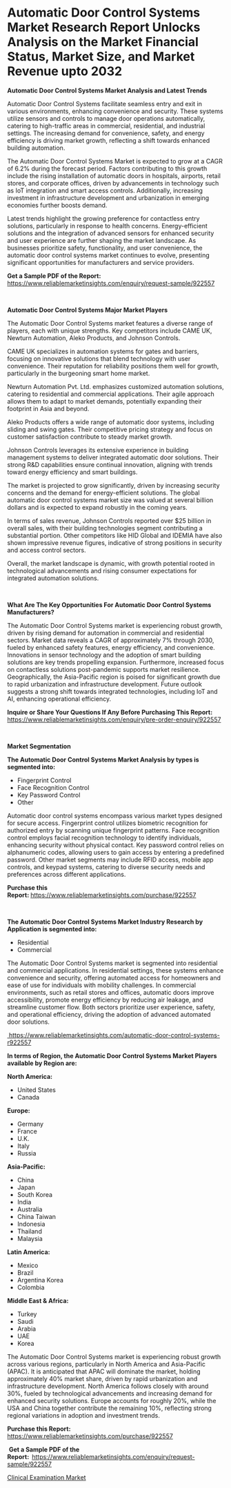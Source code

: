 <p><h1>Automatic Door Control Systems Market Research Report Unlocks Analysis on the Market Financial Status, Market Size, and Market Revenue upto 2032</h1></p><p><strong>Automatic Door Control Systems Market Analysis and Latest Trends</strong></p>
<p><p>Automatic Door Control Systems facilitate seamless entry and exit in various environments, enhancing convenience and security. These systems utilize sensors and controls to manage door operations automatically, catering to high-traffic areas in commercial, residential, and industrial settings. The increasing demand for convenience, safety, and energy efficiency is driving market growth, reflecting a shift towards enhanced building automation.</p><p>The Automatic Door Control Systems Market is expected to grow at a CAGR of 6.2% during the forecast period. Factors contributing to this growth include the rising installation of automatic doors in hospitals, airports, retail stores, and corporate offices, driven by advancements in technology such as IoT integration and smart access controls. Additionally, increasing investment in infrastructure development and urbanization in emerging economies further boosts demand.</p><p>Latest trends highlight the growing preference for contactless entry solutions, particularly in response to health concerns. Energy-efficient solutions and the integration of advanced sensors for enhanced security and user experience are further shaping the market landscape. As businesses prioritize safety, functionality, and user convenience, the automatic door control systems market continues to evolve, presenting significant opportunities for manufacturers and service providers.</p></p>
<p><strong>Get a Sample PDF of the Report:&nbsp;</strong> <a href="https://www.reliablemarketinsights.com/enquiry/request-sample/922557?utm_campaign=2188&utm_medium=2&utm_source=Github&utm_content=ia&utm_term=07032025&utm_id=automatic-door-control-systems">https://www.reliablemarketinsights.com/enquiry/request-sample/922557</a></p>
<p>&nbsp;</p>
<p><strong>Automatic Door Control Systems Major Market Players</strong></p>
<p><p>The Automatic Door Control Systems market features a diverse range of players, each with unique strengths. Key competitors include CAME UK, Newturn Automation, Aleko Products, and Johnson Controls. </p><p>CAME UK specializes in automation systems for gates and barriers, focusing on innovative solutions that blend technology with user convenience. Their reputation for reliability positions them well for growth, particularly in the burgeoning smart home market.</p><p>Newturn Automation Pvt. Ltd. emphasizes customized automation solutions, catering to residential and commercial applications. Their agile approach allows them to adapt to market demands, potentially expanding their footprint in Asia and beyond.</p><p>Aleko Products offers a wide range of automatic door systems, including sliding and swing gates. Their competitive pricing strategy and focus on customer satisfaction contribute to steady market growth. </p><p>Johnson Controls leverages its extensive experience in building management systems to deliver integrated automatic door solutions. Their strong R&D capabilities ensure continual innovation, aligning with trends toward energy efficiency and smart buildings.</p><p>The market is projected to grow significantly, driven by increasing security concerns and the demand for energy-efficient solutions. The global automatic door control systems market size was valued at several billion dollars and is expected to expand robustly in the coming years.</p><p>In terms of sales revenue, Johnson Controls reported over $25 billion in overall sales, with their building technologies segment contributing a substantial portion. Other competitors like HID Global and IDEMIA have also shown impressive revenue figures, indicative of strong positions in security and access control sectors.</p><p>Overall, the market landscape is dynamic, with growth potential rooted in technological advancements and rising consumer expectations for integrated automation solutions.</p></p>
<p>&nbsp;</p>
<p><strong>What Are The Key Opportunities For Automatic Door Control Systems Manufacturers?</strong></p>
<p><p>The Automatic Door Control Systems market is experiencing robust growth, driven by rising demand for automation in commercial and residential sectors. Market data reveals a CAGR of approximately 7% through 2030, fueled by enhanced safety features, energy efficiency, and convenience. Innovations in sensor technology and the adoption of smart building solutions are key trends propelling expansion. Furthermore, increased focus on contactless solutions post-pandemic supports market resilience. Geographically, the Asia-Pacific region is poised for significant growth due to rapid urbanization and infrastructure development. Future outlook suggests a strong shift towards integrated technologies, including IoT and AI, enhancing operational efficiency.</p></p>
<p><strong>Inquire or Share Your Questions If Any Before Purchasing This Report:</strong> <a href="https://www.reliablemarketinsights.com/enquiry/pre-order-enquiry/922557?utm_campaign=2188&utm_medium=2&utm_source=Github&utm_content=ia&utm_term=07032025&utm_id=automatic-door-control-systems">https://www.reliablemarketinsights.com/enquiry/pre-order-enquiry/922557</a></p>
<p>&nbsp;</p>
<p><strong>Market Segmentation</strong></p>
<p><strong>The Automatic Door Control Systems Market Analysis by types is segmented into:</strong></p>
<p><ul><li>Fingerprint Control</li><li>Face Recognition Control</li><li>Key Password Control</li><li>Other</li></ul></p>
<p><p>Automatic door control systems encompass various market types designed for secure access. Fingerprint control utilizes biometric recognition for authorized entry by scanning unique fingerprint patterns. Face recognition control employs facial recognition technology to identify individuals, enhancing security without physical contact. Key password control relies on alphanumeric codes, allowing users to gain access by entering a predefined password. Other market segments may include RFID access, mobile app controls, and keypad systems, catering to diverse security needs and preferences across different applications.</p></p>
<p><strong>Purchase this Report:&nbsp;</strong><a href="https://www.reliablemarketinsights.com/purchase/922557?utm_campaign=2188&utm_medium=2&utm_source=Github&utm_content=ia&utm_term=07032025&utm_id=automatic-door-control-systems">https://www.reliablemarketinsights.com/purchase/922557</a></p>
<p>&nbsp;</p>
<p><strong>The Automatic Door Control Systems Market Industry Research by Application is segmented into:</strong></p>
<p><ul><li>Residential</li><li>Commercial</li></ul></p>
<p><p>The Automatic Door Control Systems market is segmented into residential and commercial applications. In residential settings, these systems enhance convenience and security, offering automated access for homeowners and ease of use for individuals with mobility challenges. In commercial environments, such as retail stores and offices, automatic doors improve accessibility, promote energy efficiency by reducing air leakage, and streamline customer flow. Both sectors prioritize user experience, safety, and operational efficiency, driving the adoption of advanced automated door solutions.</p></p>
<p><a href="https://www.reliablemarketinsights.com/automatic-door-control-systems-r922557?utm_campaign=2188&utm_medium=2&utm_source=Github&utm_content=ia&utm_term=07032025&utm_id=automatic-door-control-systems">&nbsp;https://www.reliablemarketinsights.com/automatic-door-control-systems-r922557</a></p>
<p><strong>In terms of Region, the Automatic Door Control Systems Market Players available by Region are:</strong></p>
<p>
    <p> <strong> North America: </strong>
        <ul>
            <li>United States</li>
            <li>Canada</li>
        </ul>
        </p> 
    <p> <strong> Europe: </strong>
        <ul>
            <li>Germany</li>
            <li>France</li>
            <li>U.K.</li>
            <li>Italy</li>
            <li>Russia</li>
        </ul>
        </p> 
    <p> <strong> Asia-Pacific: </strong>
        <ul>
            <li>China</li>
            <li>Japan</li>
            <li>South Korea</li>
            <li>India</li>
            <li>Australia</li>
            <li>China Taiwan</li>
            <li>Indonesia</li>
            <li>Thailand</li>
            <li>Malaysia</li>
        </ul>
        </p> 
    <p> <strong> Latin America: </strong>
        <ul>
            <li>Mexico</li>
            <li>Brazil</li>
            <li>Argentina Korea</li>
            <li>Colombia</li>
        </ul>
        </p> 
    <p> <strong> Middle East & Africa: </strong>
        <ul>
            <li>Turkey</li>
            <li>Saudi</li>
            <li>Arabia</li>
            <li>UAE</li>
            <li>Korea</li>
        </ul>
    </p>
    </p>
<p><p>The Automatic Door Control Systems market is experiencing robust growth across various regions, particularly in North America and Asia-Pacific (APAC). It is anticipated that APAC will dominate the market, holding approximately 40% market share, driven by rapid urbanization and infrastructure development. North America follows closely with around 30%, fueled by technological advancements and increasing demand for enhanced security solutions. Europe accounts for roughly 20%, while the USA and China together contribute the remaining 10%, reflecting strong regional variations in adoption and investment trends.</p></p>
<p><strong>Purchase this Report: </strong><a href="https://www.reliablemarketinsights.com/purchase/922557?utm_campaign=2188&utm_medium=2&utm_source=Github&utm_content=ia&utm_term=07032025&utm_id=automatic-door-control-systems">https://www.reliablemarketinsights.com/purchase/922557</a></p>
<p>&nbsp;<strong>Get a Sample PDF of the Report:&nbsp;&nbsp;</strong><a href="https://www.reliablemarketinsights.com/enquiry/request-sample/922557?utm_campaign=2188&utm_medium=2&utm_source=Github&utm_content=ia&utm_term=07032025&utm_id=automatic-door-control-systems">https://www.reliablemarketinsights.com/enquiry/request-sample/922557</a></p>
<p><strong></strong></p>
<p><p><a href="https://github.com/globismark/Market-Research-Report-List-6/blob/main/clinical-examination-market.md?utm_campaign=2188&utm_medium=2&utm_source=Github&utm_content=ia&utm_term=07032025&utm_id=automatic-door-control-systems">Clinical Examination Market</a></p></p>
